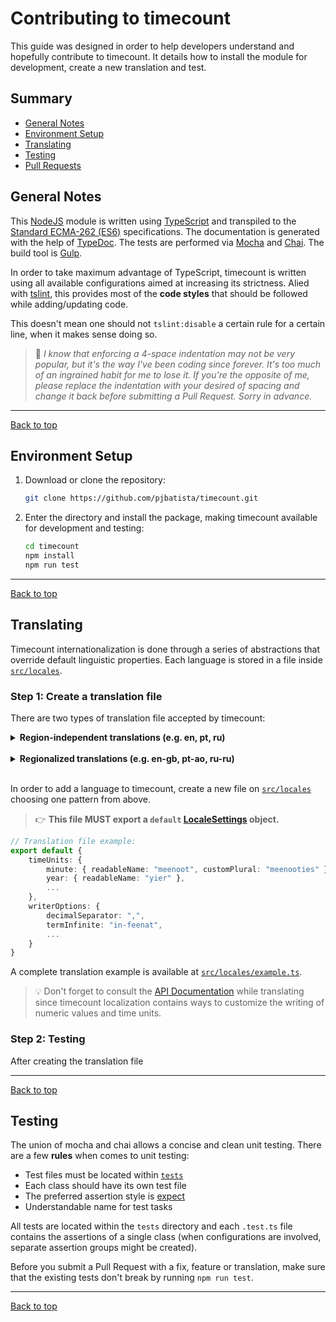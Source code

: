 # Contributing to timecount

This guide was designed in order to help developers understand and hopefully contribute to timecount. It details how to install the module for development, create a new translation and test.

## Summary

- [General Notes](#general-notes)
- [Environment Setup](#environment-setup)
- [Translating](#translating)
- [Testing](#testing)
- [Pull Requests](#pull-requests)

## General Notes

This [NodeJS](https://nodejs.org) module is written using [TypeScript](https://www.typescriptlang.org) and transpiled to the [Standard ECMA-262 (ES6)](https://www.ecma-international.org/ecma-262/6.0) specifications. The documentation is generated with the help of [TypeDoc](http://typedoc.org). The tests are performed via [Mocha](https://mochajs.org/) and [Chai](http://www.chaijs.com/). The build tool is [Gulp](https://gulpjs.com).

In order to take maximum advantage of TypeScript, timecount is written using all available configurations aimed at increasing its strictness. Alied with [tslint](https://palantir.github.io/tslint), this provides most of the **code styles** that should be followed while adding/updating code.

This doesn't mean one should not `tslint:disable` a certain rule for a certain line, when it makes sense doing so.

> 🧔 _I know that enforcing a 4-space indentation may not be very popular, but it's the way I've been coding since forever. It's too much of an ingrained habit for me to lose it. If you're the opposite of me, please replace the indentation with your desired of spacing and change it back before submitting a Pull Request. Sorry in advance._

---

[Back to top](#summary)

## Environment Setup

1. Download or clone the repository:

    ```bash
    git clone https://github.com/pjbatista/timecount.git
    ```

2. Enter the directory and install the package, making timecount available for development and testing:

    ```bash
    cd timecount
    npm install
    npm run test
    ```

---

[Back to top](#summary)

## Translating

Timecount internationalization is done through a series of abstractions that override default linguistic properties. Each language is stored in a file inside [`src/locales`](https://github.com/pjbatista/timecount/tree/master/src/locales).

### Step 1: Create a translation file

There are two types of translation file accepted by timecount:

<details>
<summary><strong>Region-independent translations (e.g. en, pt, ru)</strong></summary>
Represents the language as a whole, disregarding regionalizations.
<br />
<strong>Pattern</strong>: <code>[a-z][a-z].ts</code>
</details>

<br />

<details>
<summary><strong>Regionalized translations (e.g. en-gb, pt-ao, ru-ru)</strong></summary>
Represents the language with its regional particularities.
<br />
<strong>Pattern</strong>: <code>[a-z][a-z]\-[a-z][a-z].ts</code>
</details>

<br />

In order to add a language to timecount, create a new file on [`src/locales`](https://github.com/pjbatista/timecount/tree/master/src/locales) choosing one pattern from above.

> 👉 **This file MUST export a `default` [LocaleSettings](https://pjbatista.github.io/timecount/interfaces/_localization_.localesettings.html) object.**

```typescript
// Translation file example:
export default {
    timeUnits: {
        minute: { readableName: "meenoot", customPlural: "meenooties" },
        year: { readableName: "yier" },
        ...
    },
    writerOptions: {
        decimalSeparator: ",",
        termInfinite: "in-feenat",
        ...
    }
}
```

A complete translation example is available at [`src/locales/example.ts`](https://github.com/pjbatista/timecount/blob/master/src/locales/example.ts).

> 💡 Don't forget to consult the [API Documentation](https://pjbatista.github.io/timecount) while translating since timecount localization contains ways to customize the writing of numeric values and time units.

### Step 2: Testing

After creating the translation file

---

[Back to top](#summary)

## Testing

The union of mocha and chai allows a concise and clean unit testing. There are a few **rules** when comes to unit testing:

- Test files must be located within [`tests`](https://github.com/pjbatista/timecount/tree/master/tests)
- Each class should have its own test file
- The preferred assertion style is [expect](http://www.chaijs.com/guide/styles/#expect)
- Understandable name for test tasks

All tests are located within the `tests` directory and each `.test.ts` file contains the assertions of a single class (when configurations are involved, separate assertion groups might be created).

Before you submit a Pull Request with a fix, feature or translation, make sure that the existing tests don't break by running `npm run test`.

---

[Back to top](#summary)
